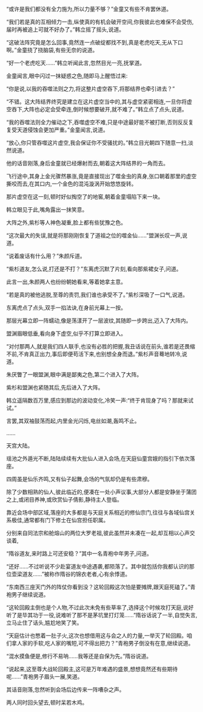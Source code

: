 
“或许是我们都没有全力施为,所以力量不够？”金童又有些不肯罢休道。

“我们若是真的互相倾力一击,纵使真的有机会破开空间,你我彼此也难保不会受伤,届时再被追上可就不好办了。”韩立摇了摇头,说道。

“这破法阵究竟是怎么回事,竟然连一点破绽都找不到,真是老虎吃天,无从下口啊。”金童挠了挠脑袋,有些无奈的说道。

“好一个老虎吃天……”韩立听闻此言,忽然目光一亮,抚掌道。

金童闻言,眼中闪过一抹疑惑之色,随即马上醒悟过来:

“你是说,以我的吞噬法则之力,将这整片虚空吞下,将那结界也牵引进去？”

“不错。这大阵结界终究是建立在这片虚空当中的,其与虚空紧密相连,一旦你将虚空吞下,大阵也必定会受牵连,倒时候想要破开,就不难了。”韩立点了点头,说道。

“我的吞噬法则全力催动之下,吞噬虚空不难,只是中途最好能不被打断,否则反反复复受天道侵蚀会更加严重。”金童闻言,说道。

“放心,你只管吞噬这片虚空,我会保证你不受骚扰的。”韩立目光朝四下随意一扫,淡然说道。

他的话音刚落,身后金童就已经爆射而去,朝着这大阵结界的一角而去。

飞行途中,其身上金光骤然暴涨,竟是直接现出了噬金虫的真身,张口朝着那里的虚空撕咬而去,在其口内,一个金色的混沌漩涡开始悠悠旋转。

那片虚空在这一刻,顿时好似掏空了的地窖,朝着金童塌陷下来一块。

韩立眼见于此,嘴角露出一抹笑意。

大阵之外,紫杉等人神色凝重,脸上都有些犹豫之色。

“这次最大的失误,就是将那刚刚恢复了道祖之位的噬金仙……”盟渊长叹一声,说道。

“说着废话有什么用？”朱颜斥道。

“紫杉道友,怎么说,打还是不打？”东离虎沉默了片刻,看向那紫裙女子,问道。

此言一出,朱颜两人也纷纷朝她看来,等着她拿主意。

“若是真的被他逃脱,至尊的责罚,我们谁也承受不了。”紫杉深吸了一口气,说道。

东离虎点了点头,双手一掐法诀,在身前光幕上一按。

那层光幕立即一阵蠕动,像是荡漾开了一层波纹,其随即一步跨出,迈入了大阵内。

盟渊眉眼低垂,看向身下虚空,似乎不打算立即进入。

“对付那两人,就是我们四人联手,也没有必胜的把握,我丑话说在前头,谁若是还畏缩不前,不肯真正出力,事后即便苟活下来,也别想全身而退。”紫杉声音蓦地转冷,说道。

朱厌瞥了一眼盟渊,眼中满是鄙夷之色,第二个进入了大阵。

紫杉和盟渊也紧随其后,先后进入了大阵。

韩立遥隔数百万里,感应到那边的波动变化,冷笑一声:“终于肯现身了吗？那就来试试。”

言罢,其双袖鼓荡而起,内里金光闪烁,电丝如潮,轰鸣不止。

……

天宫大陆。

瑶池之外遁光不断,陆陆续续有大批仙人进入会场,在天庭仙童宫娥的指引下依次落座。

四周虽是仙乐齐鸣,又有仙子起舞,会场的气氛却仍是有些肃穆。

除了少数相熟的仙人,彼此临近的,便凑在一处小声议事,大部分人都是安静坐于蒲团之上,或闭目养神,或欣赏仙子倩影,静待主人登临。

靠近会场中部区域,落座的大多都是与天庭关系相近的修仙宗门,往往与各域仙宫关系极佳,通常都有门下修士在仙宫担任职属。

分别来自同法宗和舱熔山的两位大罗老祖,彼此虽然并未凑在一起,却互相以心声交谈着,

“隋谷道友,来时路上可还安稳？”其中一名青袍中年男子,问道。

“还好……不过听说不少赴宴道友中途遇袭,都陨落了。其中就包括你我都认识的那位壶梁道友……”被称作隋谷的锦衣老者,心有余悸道。

“东南西三座天门外的阵仗你看到没？这轮回殿这次怕是要摊牌,跟天庭死磕了。”青袍男子继续说道。

“这轮回殿主倒也是个人物,不过此次未免有些草率了,选择这个时候攻打天庭,说好听了是毕其功于一役,说难听了那不是茅坑里打灯笼……”隋谷话说了一半,自觉失言,立马止住了话头,尴尬地笑了笑。

“天庭估计也憋着一肚子火,这次也想借用这与会之人的力量,一举灭了轮回殿。咱们拿人家的手软,吃人家的嘴短,可不得出把力？”青袍男子倒没有在意,继续说道。

“混水摸鱼便是,修行不易呐……我等还是自保为先。”隋谷说道。

“说起来,这至尊大战轮回殿主,这可是万年难遇的盛景,想想竟然还有些期待呢……”青袍男子眉头一展,笑道。

其话音刚落,忽然听到会场后边传来一阵嘈杂之声。

两人同时回头望去,顿时呆若木鸡。